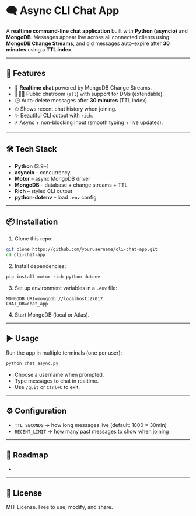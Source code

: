 # 🗨️ Async CLI Chat App

&#x20;   &#x20;

A **realtime command-line chat application** built with **Python (asyncio)** and **MongoDB**. Messages appear live across all connected clients using **MongoDB Change Streams**, and old messages auto-expire after **30 minutes** using a **TTL index**.

---

## 🚀 Features

- 🔄 **Realtime chat** powered by MongoDB Change Streams.
- 🧑‍🤝‍🧑 Public chatroom (`all`) with support for DMs (extendable).
- 🕒 Auto-delete messages after **30 minutes** (TTL index).
- ⏱ Shows recent chat history when joining.
- ✨ Beautiful CLI output with `rich`.
- ⚡ Async + non-blocking input (smooth typing + live updates).

---

## 🛠️ Tech Stack

- **Python** (3.9+)
- **asyncio** – concurrency
- **Motor** – async MongoDB driver
- **MongoDB** – database + change streams + TTL
- **Rich** – styled CLI output
- **python-dotenv** – load `.env` config

---

## 📦 Installation

1. Clone this repo:

```bash
git clone https://github.com/yourusername/cli-chat-app.git
cd cli-chat-app
```

2. Install dependencies:

```bash
pip install motor rich python-dotenv
```

3. Set up environment variables in a `.env` file:

```env
MONGODB_URI=mongodb://localhost:27017
CHAT_DB=chat_app
```

4. Start MongoDB (local or Atlas).

---

## ▶️ Usage

Run the app in multiple terminals (one per user):

```bash
python chat_async.py
```

- Choose a username when prompted.
- Type messages to chat in realtime.
- Use `/quit` or `Ctrl+C` to exit.

---

## ⚙️ Configuration

- `TTL_SECONDS` → how long messages live (default: 1800 = 30min)
- `RECENT_LIMIT` → how many past messages to show when joining

---

## 📌 Roadmap

-

---

## 📝 License

MIT License. Free to use, modify, and share.


